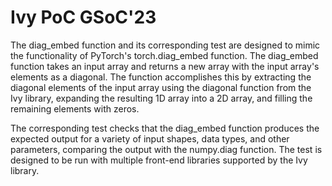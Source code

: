 # Ivy PoC GSoC'23

The diag_embed function and its corresponding test are designed to mimic the functionality of PyTorch's torch.diag_embed function. The diag_embed function takes an input array and returns a new array with the input array's elements as a diagonal. The function accomplishes this by extracting the diagonal elements of the input array using the diagonal function from the Ivy library, expanding the resulting 1D array into a 2D array, and filling the remaining elements with zeros.

The corresponding test checks that the diag_embed function produces the expected output for a variety of input shapes, data types, and other parameters, comparing the output with the numpy.diag function. The test is designed to be run with multiple front-end libraries supported by the Ivy library.
